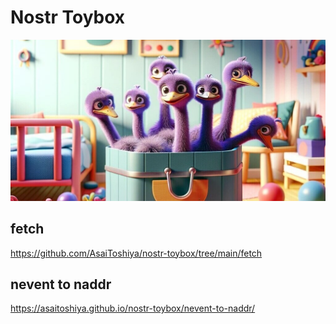# Nostr Toybox

![](featured.jpg)

## fetch

https://github.com/AsaiToshiya/nostr-toybox/tree/main/fetch

## nevent to naddr

https://asaitoshiya.github.io/nostr-toybox/nevent-to-naddr/
